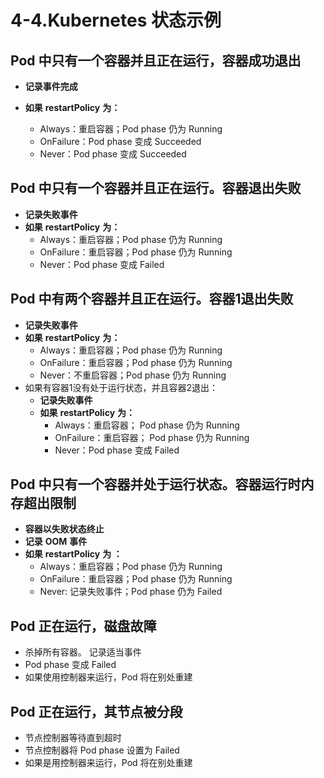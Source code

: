 # 4-4.Kubernetes 状态示例

## **Pod** **中只有一个容器并且正在运行，容器成功退出**

- **记录事件完成**

- **如果** **restartPolicy** **为：**

  - Always：重启容器；Pod phase 仍为 Running
  - OnFailure：Pod phase 变成 Succeeded
  - Never：Pod phase 变成 Succeeded

  

## **Pod** **中只有一个容器并且正在运行。容器退出失败**

- **记录失败事件**
- **如果** **restartPolicy** **为：**
  - Always：重启容器；Pod phase 仍为 Running
  - OnFailure：重启容器；Pod phase 仍为 Running
  - Never：Pod phase 变成 Failed



## **Pod** **中有两个容器并且正在运行。容器****1****退出失败**

- **记录失败事件**
- **如果** **restartPolicy** **为：**
  - Always：重启容器；Pod phase 仍为 Running
  - OnFailure：重启容器；Pod phase 仍为 Running
  - Never：不重启容器；Pod phase 仍为 Running
- 如果有容器1没有处于运行状态，并且容器2退出：
  - **记录失败事件**
  - **如果** **restartPolicy** **为：**
    - Always：重启容器； Pod phase 仍为 Running
    - OnFailure：重启容器； Pod phase 仍为 Running
    - Never：Pod phase 变成 Failed



## **Pod** **中只有一个容器并处于运行状态。容器运行时内存超出限制**

- **容器以失败状态终止**
- **记录** **OOM** **事件**
- **如果** **restartPolicy** **为 ：**
  - Always：重启容器；Pod phase 仍为 Running
  - OnFailure：重启容器；Pod phase 仍为 Running
  - Never: 记录失败事件；Pod phase 仍为 Failed



## **Pod** **正在运行，磁盘故障**

- 杀掉所有容器。 记录适当事件
- Pod phase 变成 Failed
- 如果使用控制器来运行，Pod 将在别处重建



## **Pod** **正在运行，其节点被分段**

- 节点控制器等待直到超时
- 节点控制器将 Pod phase 设置为 Failed
- 如果是用控制器来运行，Pod 将在别处重建

